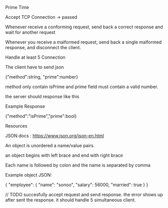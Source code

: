 Prime Time

Accept TCP Connection -> passed

Whenever receive a conforming request, send back a correct response and wait for another request

Whenever you receive a malformed request, send back a single malformed response, and disconnect the client.

Handle at least 5 Connection

The client have to send json

{"method":string, "prime":number}

method only contain isPrime and prime field must contain a valid number.

the server should response like this

Example Response

{"method":"isPrime","prime":bool}

Resources

JSON docs : https://www.json.org/json-en.html

An object is unordered a name/value pairs.

an object begins with left brace and end with right brace

Each name is followed by colon and the name is separated by comma

Example object JSON:

{
"employee": {
"name": "sonoo",
"salary": 56000,
"married": true
}
}

// TODO
succesfully accept request and send response. the error shows up after sent the response.
it should handle 5 simultaneous client.
